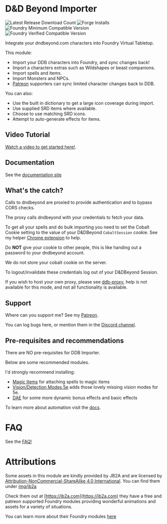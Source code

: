 # D&D Beyond Importer

![Latest Release Download Count](https://img.shields.io/badge/dynamic/json?label=Downloads%20(Latest)&query=assets%5B0%5D.download_count&url=https%3A%2F%2Fapi.github.com%2Frepos%2FMrPrimate%2Fddb-importer%2Freleases%2Flatest)
![Forge Installs](https://img.shields.io/badge/dynamic/json?label=Forge%20Installs&query=package.installs&suffix=%25&url=https%3A%2F%2Fforge-vtt.com%2Fapi%2Fbazaar%2Fpackage%2Fddb-importer&colorB=4aa94a)
![Foundry Minimum Compatible Version](https://img.shields.io/badge/dynamic/json.svg?url=https%3A%2F%2Fraw.githubusercontent.com%2FMrPrimate%2Fddb-importer%2Fmain%2Fmodule-template.json&label=Foundry%20Version&query=$.compatibility.minimum&colorB=orange)
![Foundry Verified Compatible Version](https://img.shields.io/badge/dynamic/json.svg?url=https%3A%2F%2Fraw.githubusercontent.com%2FMrPrimate%2Fddb-importer%2Fmain%2Fmodule-template.json&label=Foundry%20Version&query=$.compatibility.verified&colorB=green)

Integrate your dndbeyond.com characters into Foundry Virtual Tabletop.

This module:
* Import your DDB characters into Foundry, and sync changes back!
* Import a characters extras such as Wildshapes or beast companions.
* Import spells and items.
* Import Monsters and NPCs.
* [Patreon](https://patreon.com/mrprimate) supporters can sync limited character changes back to DDB.

You can also:

- Use the built in dictionary to get a large icon coverage during import.
- Use supplied SRD items where available.
- Choose to use matching SRD icons.
- Attempt to auto-generate effects for items.

## Video Tutorial

[Watch a video to get started here!](https://youtu.be/OMaJHLQORWo).

## Documentation

See the [documentation site](https://docs.ddb.mrprimate.co.uk/docs/intro)

## What's the catch?

Calls to dndbeyond are proxied to provide authentication and to bypass CORS checks.

The proxy calls dndbeyond with your credentials to fetch your data.

To get all your spells and do bulk importing you need to set the Cobalt Cookie setting to the value of your D&DBeyond `CobaltSession` cookie. See my helper [Chrome extension](https://github.com/mrprimate/ddb-importer-chrome) to help.

Do **NOT** give your cookie to other people, this is like handing out a password to your dndbeyond account.

We do not store your cobalt cookie on the server.

To logout/invalidate these credentials log out of your D&DBeyond Session.

If you wish to host your own proxy, please see [ddb-proxy](https://github.com/mrprimate/ddb-proxy), help is not available for this mode, and not all functionality is available.

## Support

Where can you support me? See my [Patreon](https://patreon.com/mrprimate).

You can log bugs here, or mention them in the [Discord channel](https://discord.gg/WzPuRuDJVP).

## Pre-requisites and recommendations

There are NO pre-requisites for DDB Importer.

Below are some recommended modules.

I'd strongly recommend installing:

- [Magic Items](https://foundryvtt.com/packages/magicitems/) for attaching spells to magic items
- [Vision/Detection Modes 5e](https://foundryvtt.com/packages/vision-5e) adds those lovely missing vision modes for 5e.
- [DAE](https://foundryvtt.com/packages/dae/) for some more dynamic bonus effects and basic effects


To learn more about automation visit the [docs](http://localhost:3000/docs/ddb-importer/character#automation).

# FAQ

See the [FAQ!](https://docs.ddb.mrprimate.co.uk/docs/category/faqs)


# Attributions

Some assets in this module are kindly provided by JB2A and are licensed by [Attribution-NonCommercial-ShareAlike 4.0 International](https://creativecommons.org/licenses/by-nc-sa/4.0).
You can find them under [img/jb2a](./img/jb2a)

Check them out at [https://jb2a.com](https://jb2a.com) they have a free and patreon supported Foundry modules providing wonderful animations and assets for a variety of situations.

You can learn more about their Foundry modules [here](https://jb2a.com/home/install-instructions/)
